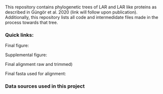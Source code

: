 This repository contains phylogenetic trees of LAR and LAR like proteins as described in Güngör et al. 2020 (link will follow upon publication). 
Additionally, this repository lists all code and intermedidate files made in the process towards that tree.

### Quick links:
Final figure: 

Supplemental figure:

Final alignment raw and trimmed)

Final fasta used for alignment:

### Data sources used in this project

